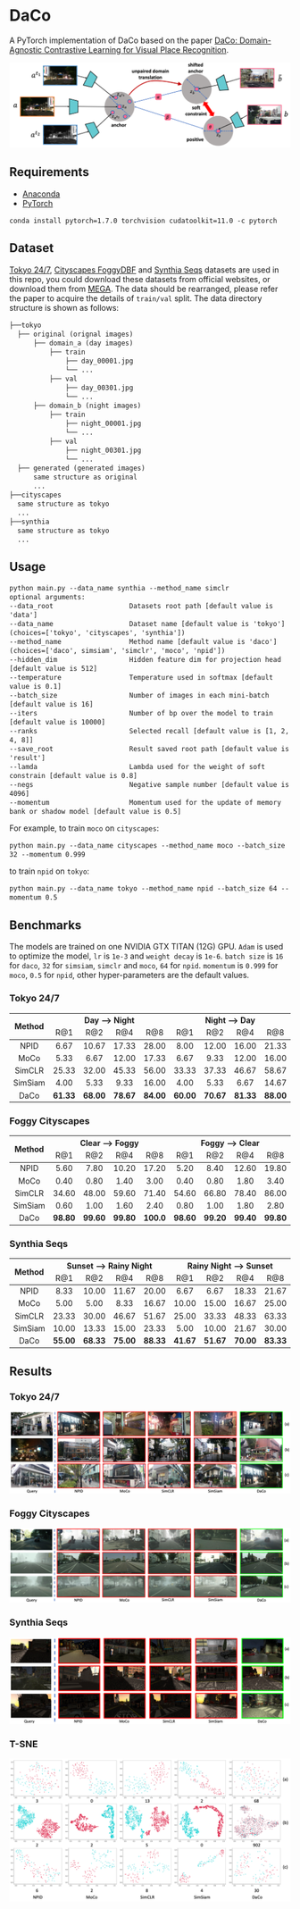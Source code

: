 # DaCo

A PyTorch implementation of DaCo based on the
paper [DaCo: Domain-Agnostic Contrastive Learning for Visual Place Recognition]().

![Network Architecture](result/structure.png)

## Requirements

- [Anaconda](https://www.anaconda.com/download/)
- [PyTorch](https://pytorch.org)

```
conda install pytorch=1.7.0 torchvision cudatoolkit=11.0 -c pytorch
```

## Dataset

[Tokyo 24/7](http://www.ok.ctrl.titech.ac.jp/~torii/project/247/),
[Cityscapes FoggyDBF](https://www.cityscapes-dataset.com) and [Synthia Seqs](https://synthia-dataset.net/downloads/)
datasets are used in this repo, you could download these datasets from official websites, or download them from
[MEGA](https://mega.nz/folder/kx53iYoL#u_Zc6ogPokaTRVM6qYn3ZA). The data should be rearranged, please refer the paper to
acquire the details of `train/val` split. The data directory structure is shown as follows:

 ```
├──tokyo
   ├── original (orignal images)
       ├── domain_a (day images)
           ├── train
               ├── day_00001.jpg
               └── ...
           ├── val
               ├── day_00301.jpg
               └── ...
       ├── domain_b (night images)
           ├── train
               ├── night_00001.jpg
               └── ...
           ├── val
               ├── night_00301.jpg
               └── ...
   ├── generated (generated images)
       same structure as original
       ...
├──cityscapes
   same structure as tokyo
   ...
├──synthia
   same structure as tokyo 
   ... 
```

## Usage

```
python main.py --data_name synthia --method_name simclr
optional arguments:
--data_root                   Datasets root path [default value is 'data']
--data_name                   Dataset name [default value is 'tokyo'](choices=['tokyo', 'cityscapes', 'synthia'])
--method_name                 Method name [default value is 'daco'](choices=['daco', simsiam', 'simclr', 'moco', 'npid'])
--hidden_dim                  Hidden feature dim for projection head [default value is 512]
--temperature                 Temperature used in softmax [default value is 0.1]
--batch_size                  Number of images in each mini-batch [default value is 16]
--iters                       Number of bp over the model to train [default value is 10000]
--ranks                       Selected recall [default value is [1, 2, 4, 8]]
--save_root                   Result saved root path [default value is 'result']
--lamda                       Lambda used for the weight of soft constrain [default value is 0.8]
--negs                        Negative sample number [default value is 4096]
--momentum                    Momentum used for the update of memory bank or shadow model [default value is 0.5]
```

For example, to train `moco` on `cityscapes`:

```
python main.py --data_name cityscapes --method_name moco --batch_size 32 --momentum 0.999
```

to train `npid` on `tokyo`:

```
python main.py --data_name tokyo --method_name npid --batch_size 64 --momentum 0.5
```

## Benchmarks

The models are trained on one NVIDIA GTX TITAN (12G) GPU. `Adam` is used to optimize the model, `lr` is `1e-3`
and `weight decay` is `1e-6`. `batch size` is `16` for `daco`, `32` for `simsiam`, `simclr` and `moco`, `64` for `npid`.
`momentum` is `0.999` for `moco`, `0.5` for `npid`, other hyper-parameters are the default values.

### Tokyo 24/7
<table>
<thead>
  <tr>
    <th rowspan="2">Method</th>
    <th colspan="4">Day --&gt; Night</th>
    <th colspan="4">Night --&gt; Day</th>
    <th colspan="4">Day &lt;--&gt; Night</th>
    <th rowspan="2">Download</th>
  </tr>
  <tr>
    <td align="center">R@1</td>
    <td align="center">R@2</td>
    <td align="center">R@4</td>
    <td align="center">R@8</td>
    <td align="center">R@1</td>
    <td align="center">R@2</td>
    <td align="center">R@4</td>
    <td align="center">R@8</td>
    <td align="center">R@1</td>
    <td align="center">R@2</td>
    <td align="center">R@4</td>
    <td align="center">R@8</td>
  </tr>
</thead>
<tbody>
  <tr>
    <td align="center">NPID</td>
    <td align="center">6.67</td>
    <td align="center">10.67</td>
    <td align="center">17.33</td>
    <td align="center">28.00</td>
    <td align="center">8.00</td>
    <td align="center">12.00</td>
    <td align="center">16.00</td>
    <td align="center">21.33</td>
    <td align="center">2.00</td>
    <td align="center">4.00</td>
    <td align="center">5.33</td>
    <td align="center">10.67</td>
    <td align="center"><a href="https://pan.baidu.com/s/1Y9shBKadeBhkifopHexioA">r2bg</a></td>
  </tr>
  <tr>
    <td align="center">MoCo</td>
    <td align="center">5.33</td>
    <td align="center">6.67</td>
    <td align="center">12.00</td>
    <td align="center">17.33</td>
    <td align="center">6.67</td>
    <td align="center">9.33</td>
    <td align="center">12.00</td>
    <td align="center">16.00</td>
    <td align="center">0.00</td>
    <td align="center">0.00</td>
    <td align="center">0.00</td>
    <td align="center">0.67</td>
    <td align="center"><a href="https://pan.baidu.com/s/1fiTNcm0HV29SExI6ASykPQ">f2jt</a></td>
  </tr>
  <tr>
    <td align="center">SimCLR</td>
    <td align="center">25.33</td>
    <td align="center">32.00</td>
    <td align="center">45.33</td>
    <td align="center">56.00</td>
    <td align="center">33.33</td>
    <td align="center">37.33</td>
    <td align="center">46.67</td>
    <td align="center">58.67</td>
    <td align="center">8.67</td>
    <td align="center">9.33</td>
    <td align="center">14.00</td>
    <td align="center">18.67</td>
    <td align="center"><a href="https://pan.baidu.com/s/1yZhkba1EU79LwqgizDzTUA">agdw</a></td>
  </tr>
  <tr>
    <td align="center">SimSiam</td>
    <td align="center">4.00</td>
    <td align="center">5.33</td>
    <td align="center">9.33</td>
    <td align="center">16.00</td>
    <td align="center">4.00</td>
    <td align="center">5.33</td>
    <td align="center">6.67</td>
    <td align="center">14.67</td>
    <td align="center">1.33</td>
    <td align="center">1.33</td>
    <td align="center">1.33</td>
    <td align="center">3.33</td>
    <td align="center"><a href="https://pan.baidu.com/s/1EG0Rm-gkqTviFcR8qBcHlQ">d2i4</a></td>
  </tr>
  <tr>
    <td align="center">DaCo</td>
    <td align="center"><b>61.33</b></td>
    <td align="center"><b>68.00</b></td>
    <td align="center"><b>78.67</b></td>
    <td align="center"><b>84.00</b></td>
    <td align="center"><b>60.00</b></td>
    <td align="center"><b>70.67</b></td>
    <td align="center"><b>81.33</b></td>
    <td align="center"><b>88.00</b></td>
    <td align="center"><b>45.33</b></td>
    <td align="center"><b>56.67</b></td>
    <td align="center"><b>64.00</b></td>
    <td align="center"><b>74.67</b></td>
    <td align="center"><a href="https://pan.baidu.com/s/139IHtS2_tOZcEK2Qgt-yQw">5dzs</a></td>
  </tr>
</tbody>
</table>

### Foggy Cityscapes

<table>
<thead>
  <tr>
    <th rowspan="2">Method</th>
    <th colspan="4">Clear --&gt; Foggy</th>
    <th colspan="4">Foggy --&gt; Clear</th>
    <th colspan="4">Clear &lt;--&gt; Foggy</th>
    <th rowspan="2">Download</th>
  </tr>
  <tr>
    <td align="center">R@1</td>
    <td align="center">R@2</td>
    <td align="center">R@4</td>
    <td align="center">R@8</td>
    <td align="center">R@1</td>
    <td align="center">R@2</td>
    <td align="center">R@4</td>
    <td align="center">R@8</td>
    <td align="center">R@1</td>
    <td align="center">R@2</td>
    <td align="center">R@4</td>
    <td align="center">R@8</td>
  </tr>
</thead>
<tbody>
  <tr>
    <td align="center">NPID</td>
    <td align="center">5.60</td>
    <td align="center">7.80</td>
    <td align="center">10.20</td>
    <td align="center">17.20</td>
    <td align="center">5.20</td>
    <td align="center">8.40</td>
    <td align="center">12.60</td>
    <td align="center">19.80</td>
    <td align="center">0.20</td>
    <td align="center">0.50</td>
    <td align="center">0.70</td>
    <td align="center">1.00</td>
    <td align="center"><a href="https://pan.baidu.com/s/1oUbOqWIJaJbtUDqcqmklgw">bbiv</a></td>
  </tr>
  <tr>
    <td align="center">MoCo</td>
    <td align="center">0.40</td>
    <td align="center">0.80</td>
    <td align="center">1.40</td>
    <td align="center">3.00</td>
    <td align="center">0.40</td>
    <td align="center">0.80</td>
    <td align="center">1.80</td>
    <td align="center">3.40</td>
    <td align="center">0.20</td>
    <td align="center">0.20</td>
    <td align="center">0.20</td>
    <td align="center">0.20</td>
    <td align="center"><a href="https://pan.baidu.com/s/1iR0_2kL9wq44mKM_-sfr_w">ma2a</a></td>
  </tr>
  <tr>
    <td align="center">SimCLR</td>
    <td align="center">34.60</td>
    <td align="center">48.00</td>
    <td align="center">59.60</td>
    <td align="center">71.40</td>
    <td align="center">54.60</td>
    <td align="center">66.80</td>
    <td align="center">78.40</td>
    <td align="center">86.00</td>
    <td align="center">0.50</td>
    <td align="center">1.00</td>
    <td align="center">1.70</td>
    <td align="center">2.90</td>
    <td align="center"><a href="https://pan.baidu.com/s/1ogY5eC1eb3IHemOsVO-ieg">hdhn</a></td>
  </tr>
  <tr>
    <td align="center">SimSiam</td>
    <td align="center">0.60</td>
    <td align="center">1.00</td>
    <td align="center">1.60</td>
    <td align="center">2.40</td>
    <td align="center">0.80</td>
    <td align="center">1.00</td>
    <td align="center">1.80</td>
    <td align="center">2.80</td>
    <td align="center">0.00</td>
    <td align="center">0.00</td>
    <td align="center">0.00</td>
    <td align="center">0.00</td>
    <td align="center"><a href="https://pan.baidu.com/s/1OKTifWGiCf3eBzDp8iZcuQ">dau5</a></td>
  </tr>
  <tr>
    <td align="center">DaCo</td>
    <td align="center"><b>98.80</b></td>
    <td align="center"><b>99.60</b></td>
    <td align="center"><b>99.80</b></td>
    <td align="center"><b>100.0</b></td>
    <td align="center"><b>98.60</b></td>
    <td align="center"><b>99.20</b></td>
    <td align="center"><b>99.40</b></td>
    <td align="center"><b>99.80</b></td>
    <td align="center"><b>90.20</b></td>
    <td align="center"><b>96.00</b></td>
    <td align="center"><b>98.60</b></td>
    <td align="center"><b>99.20</b></td>
    <td align="center"><a href="https://pan.baidu.com/s/1ForxWPJ_k3Eq_EXgLtpHCA">azvx</a></td>
  </tr>
</tbody>
</table>

### Synthia Seqs

<table>
<thead>
  <tr>
    <th rowspan="2">Method</th>
    <th colspan="4">Sunset --&gt; Rainy Night</th>
    <th colspan="4">Rainy Night --&gt; Sunset</th>
    <th colspan="4">Sunset &lt;--&gt; Rainy Night</th>
    <th rowspan="2">Download</th>
  </tr>
  <tr>
    <td align="center">R@1</td>
    <td align="center">R@2</td>
    <td align="center">R@4</td>
    <td align="center">R@8</td>
    <td align="center">R@1</td>
    <td align="center">R@2</td>
    <td align="center">R@4</td>
    <td align="center">R@8</td>
    <td align="center">R@1</td>
    <td align="center">R@2</td>
    <td align="center">R@4</td>
    <td align="center">R@8</td>
  </tr>
</thead>
<tbody>
  <tr>
    <td align="center">NPID</td>
    <td align="center">8.33</td>
    <td align="center">10.00</td>
    <td align="center">11.67</td>
    <td align="center">20.00</td>
    <td align="center">6.67</td>
    <td align="center">6.67</td>
    <td align="center">18.33</td>
    <td align="center">21.67</td>
    <td align="center">5.00</td>
    <td align="center">5.00</td>
    <td align="center">10.00</td>
    <td align="center">11.67</td>
    <td align="center"><a href="https://pan.baidu.com/s/1zpzPy9UvB9K3k4l0j0zF5w">bgua</a></td>
  </tr>
  <tr>
    <td align="center">MoCo</td>
    <td align="center">5.00</td>
    <td align="center">5.00</td>
    <td align="center">8.33</td>
    <td align="center">16.67</td>
    <td align="center">10.00</td>
    <td align="center">15.00</td>
    <td align="center">16.67</td>
    <td align="center">25.00</td>
    <td align="center">1.67</td>
    <td align="center">1.67</td>
    <td align="center">1.67</td>
    <td align="center">3.33</td>
    <td align="center"><a href="https://pan.baidu.com/s/1GFo1RrNufn3WeLHLxrJafA">sw7f</a></td>
  </tr>
  <tr>
    <td align="center">SimCLR</td>
    <td align="center">23.33</td>
    <td align="center">30.00</td>
    <td align="center">46.67</td>
    <td align="center">51.67</td>
    <td align="center">25.00</td>
    <td align="center">33.33</td>
    <td align="center">48.33</td>
    <td align="center">63.33</td>
    <td align="center">6.67</td>
    <td align="center">10.83</td>
    <td align="center">16.67</td>
    <td align="center">20.83</td>
    <td align="center"><a href="https://pan.baidu.com/s/1l5D86pAkI9duvDH_AQOZVQ">afeg</a></td>
  </tr>
  <tr>
    <td align="center">SimSiam</td>
    <td align="center">10.00</td>
    <td align="center">13.33</td>
    <td align="center">15.00</td>
    <td align="center">23.33</td>
    <td align="center">5.00</td>
    <td align="center">10.00</td>
    <td align="center">21.67</td>
    <td align="center">30.00</td>
    <td align="center">3.33</td>
    <td align="center">5.00</td>
    <td align="center">6.67</td>
    <td align="center">8.33</td>
    <td align="center"><a href="https://pan.baidu.com/s/1ePQ51BRDNCykDQXMVlz6vw">bjnj</a></td>
  </tr>
  <tr>
    <td align="center">DaCo</td>
    <td align="center"><b>55.00</b></td>
    <td align="center"><b>68.33</b></td>
    <td align="center"><b>75.00</b></td>
    <td align="center"><b>88.33</b></td>
    <td align="center"><b>41.67</b></td>
    <td align="center"><b>51.67</b></td>
    <td align="center"><b>70.00</b></td>
    <td align="center"><b>83.33</b></td>
    <td align="center"><b>25.00</b></td>
    <td align="center"><b>34.17</b></td>
    <td align="center"><b>50.00</b></td>
    <td align="center"><b>66.67</b></td>
    <td align="center"><a href="https://pan.baidu.com/s/1PHednJb8PQ2FVb6Ht8jJTg">sasq</a></td>
  </tr>
</tbody>
</table>

## Results

### Tokyo 24/7

![tokyo](result/tokyo.png)

### Foggy Cityscapes

![cityscapes](result/cityscapes.png)

### Synthia Seqs

![synthia](result/synthia.png)

### T-SNE

![tsne](result/tsne.png)
